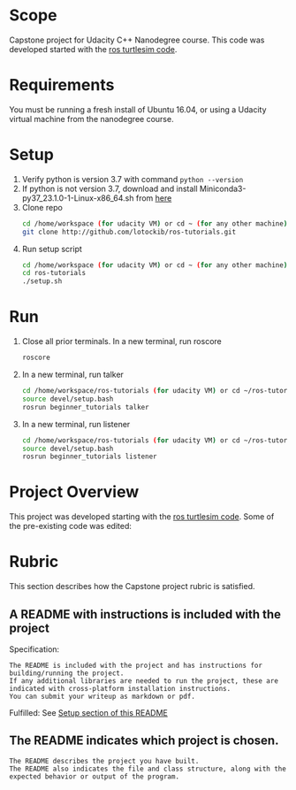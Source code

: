 # Scope

Capstone project for Udacity C++ Nanodegree course.  This code was developed started with the [ros turtlesim code](https://github.com/ros/ros_tutorials).

# Requirements

You must be running a fresh install of Ubuntu 16.04, or using a Udacity virtual machine from the nanodegree course.

# Setup

1. Verify python is version 3.7 with command `python --version`
2. If python is not version 3.7, download and install Miniconda3-py37_23.1.0-1-Linux-x86_64.sh from [here](https://repo.anaconda.com/miniconda/)
3. Clone repo
    ```bash
    cd /home/workspace (for udacity VM) or cd ~ (for any other machine)
    git clone http://github.com/lotockib/ros-tutorials.git
    ```
4. Run setup script
    ```bash
    cd /home/workspace (for udacity VM) or cd ~ (for any other machine)
    cd ros-tutorials
    ./setup.sh
    ```

# Run

1. Close all prior terminals. In a new terminal, run roscore
    ```bash
    roscore
    ```

2. In a new terminal, run talker
    ```bash
    cd /home/workspace/ros-tutorials (for udacity VM) or cd ~/ros-tutorials (for any other machine)
    source devel/setup.bash
    rosrun beginner_tutorials talker
    ```

3. In a new terminal, run listener
    ```bash
    cd /home/workspace/ros-tutorials (for udacity VM) or cd ~/ros-tutorials (for any other machine)
    source devel/setup.bash
    rosrun beginner_tutorials listener
    ```

# Project Overview

This project was developed starting with the [ros turtlesim code](https://github.com/ros/ros_tutorials).  Some of the pre-existing code was edited:


# Rubric

This section describes how the Capstone project rubric is satisfied.

## A README with instructions is included with the project

Specification:
```
The README is included with the project and has instructions for building/running the project.
If any additional libraries are needed to run the project, these are indicated with cross-platform installation instructions.
You can submit your writeup as markdown or pdf.
```
Fulfilled:
See [Setup section of this README](#setup)

## The README indicates which project is chosen.
```
The README describes the project you have built.
The README also indicates the file and class structure, along with the expected behavior or output of the program.
```




